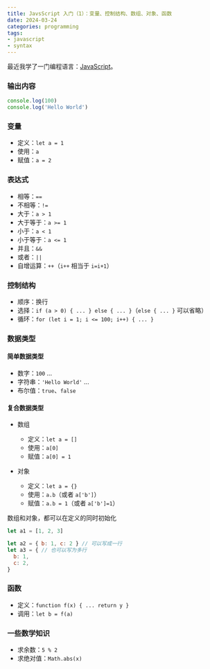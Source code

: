 ```yaml
---
title: JavsScript 入门（1）：变量、控制结构、数组、对象、函数
date: 2024-03-24
categories: programming
tags: 
- javascript
- syntax
---
```


最近我学了一门编程语言：[JavaScript](https://ecma-international.org/publications-and-standards/standards/ecma-262/)。

### 输出内容

```javascript
console.log(100)
console.log('Hello World')
```

### 变量

- 定义：`let a = 1`
- 使用：`a`
- 赋值：`a = 2`

### 表达式

- 相等：`==`
- 不相等：`!=`
- 大于：`a > 1`
- 大于等于：`a >= 1`
- 小于：`a < 1`
- 小于等于：`a <= 1`
- 并且：`&&`
- 或者：`||`
- 自增运算：`++`（`i++` 相当于 `i=i+1`）

### 控制结构

- 顺序：换行
- 选择：`if (a > 0) { ... } else { ... }`（`else { ... }` 可以省略）
- 循环：`for (let i = 1; i <= 100; i++) { ... }`

### 数据类型

#### 简单数据类型

- 数字：`100` ...
- 字符串：`'Hello World'` ...
- 布尔值：`true`、`false`

#### 复合数据类型

- 数组
  - 定义：`let a = []`
  - 使用：`a[0]`
  - 赋值：`a[0] = 1`


- 对象
  - 定义：`let a = {}`
  - 使用：`a.b`（或者 `a['b']`）
  - 赋值：`a.b = 1`（或者 `a['b']=1`）

数组和对象，都可以在定义的同时初始化

```javascript
let a1 = [1, 2, 3]

let a2 = { b: 1, c: 2 } // 可以写成一行
let a3 = { // 也可以写为多行
  b: 1,
  c: 2,
}
```

### 函数

- 定义：`function f(x) { ... return y }`
- 调用：`let b = f(a)`

### 一些数学知识

- 求余数：`5 % 2`
- 求绝对值：`Math.abs(x)`
